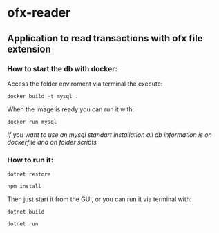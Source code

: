 # ofx-reader
## Application to read transactions with ofx file extension



### How to start the db with docker:

Access the folder enviroment via terminal the execute:

`docker build -t mysql .`

When the image is ready you can run it with:

`docker run mysql`

*If you want to use an mysql standart installation all db information is on dockerfile and on folder scripts*

### How to run it:

`dotnet restore`

`npm install`

Then just start it from the GUI, or you can run it via terminal with:

`dotnet build`

`dotnet run`
